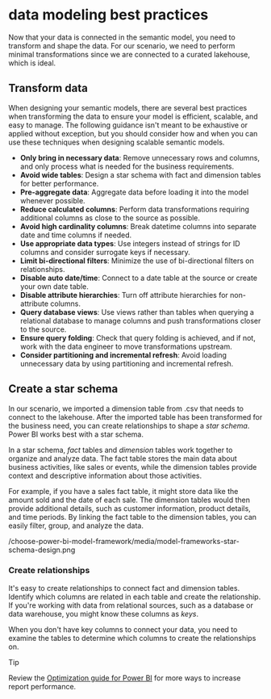 # data modeling best practices

Now that your data is connected in the semantic model, you need to transform and shape the data. For our scenario, we need to perform minimal transformations since we are connected to a curated lakehouse, which is ideal.

## Transform data

When designing your semantic models, there are several best practices when transforming the data to ensure your model is efficient, scalable, and easy to manage. The following guidance isn't meant to be exhaustive or applied without exception, but you should consider how and when you can use these techniques when designing scalable semantic models.

- **Only bring in necessary data**: Remove unnecessary rows and columns, and only process what is needed for the business requirements.
- **Avoid wide tables**: Design a star schema with fact and dimension tables for better performance.
- **Pre-aggregate data**: Aggregate data before loading it into the model whenever possible.
- **Reduce calculated columns**: Perform data transformations requiring additional columns as close to the source as possible.
- **Avoid high cardinality columns**: Break datetime columns into separate date and time columns if needed.
- **Use appropriate data types**: Use integers instead of strings for ID columns and consider surrogate keys if necessary.
- **Limit bi-directional filters**: Minimize the use of bi-directional filters on relationships.
- **Disable auto date/time**: Connect to a date table at the source or create your own date table.
- **Disable attribute hierarchies**: Turn off attribute hierarchies for non-attribute columns.
- **Query database views**: Use views rather than tables when querying a relational database to manage columns and push transformations closer to the source.
- **Ensure query folding**: Check that query folding is achieved, and if not, work with the data engineer to move transformations upstream.
- **Consider partitioning and incremental refresh**: Avoid loading unnecessary data by using partitioning and incremental refresh.

## Create a star schema

In our scenario, we imported a dimension table from .csv that needs to connect to the lakehouse. After the imported table has been transformed for the business need, you can create relationships to shape a *star schema*. Power BI works best with a star schema.

In a star schema, *fact* tables and *dimension* tables work together to organize and analyze data. The fact table stores the main data about business activities, like sales or events, while the dimension tables provide context and descriptive information about those activities.

For example, if you have a sales fact table, it might store data like the amount sold and the date of each sale. The dimension tables would then provide additional details, such as customer information, product details, and time periods. By linking the fact table to the dimension tables, you can easily filter, group, and analyze the data.

/choose-power-bi-model-framework/media/model-frameworks-star-schema-design.png

### Create relationships

It's easy to create relationships to connect fact and dimension tables. Identify which columns are related in each table and create the relationship. If you're working with data from relational sources, such as a database or data warehouse, you might know these columns as *keys*.

When you don't have key columns to connect your data, you need to examine the tables to determine which columns to create the relationships on.





> [!TIP]
> Review the [Optimization guide for Power BI](/power-bi/guidance/power-bi-optimization) for more ways to increase report performance.